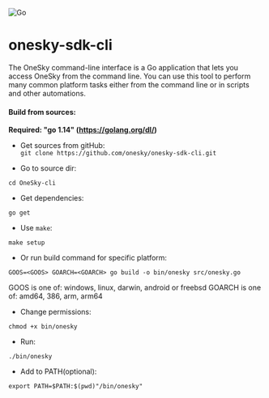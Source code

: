 ![Go](https://github.com/onesky/onesky-sdk-cli/workflows/Go/badge.svg?branch=dev)

# onesky-sdk-cli

The OneSky command-line interface is a Go application that lets you access OneSky from the command line. You can use this tool to perform many common platform tasks either from the command line or in scripts and other automations.

#### Build from sources:

**Required: "go 1.14" (https://golang.org/dl/)**
- Get sources from gitHub:  
`git clone https://github.com/onesky/onesky-sdk-cli.git`

- Go to source dir:

`cd OneSky-cli`

- Get dependencies: 

`go get`

- Use `make`:

`make setup`

- Or run build command for specific platform:

`GOOS=<GOOS> GOARCH=<GOARCH> go build -o bin/onesky src/onesky.go`

GOOS is one of: windows, linux, darwin, android or freebsd
GOARCH is one of: amd64, 386, arm, arm64

- Change permissions:

`chmod +x bin/onesky`

- Run:

`./bin/onesky`

- Add to PATH(optional):

`export PATH=$PATH:$(pwd)"/bin/onesky"`
